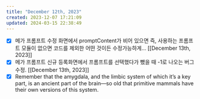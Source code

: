```yaml
---
title: "December 12th, 2023"
created: 2023-12-07 17:21:09
updated: 2024-03-15 22:38:49
---
```

  * [x] 메가 프롬프트 수정 화면에서 promptContent가 비어 있으면 즉, 사용하는 프롬프트 모듈이 없으면 코드를 제외한 어떤 것이든 수정가능하게... [[December 13th, 2023]]
  * [x] 메가 프롬프트 신규 등록화면에서 프롬프트를 선택했다가 뺐을 때 -1로 나오는 버그 수정. [[December 13th, 2023]]
  * [x] Remember that the amygdala, and the limbic system of which it’s a key part, is an ancient part of the brain—so old that primitive mammals have their own versions of this system.